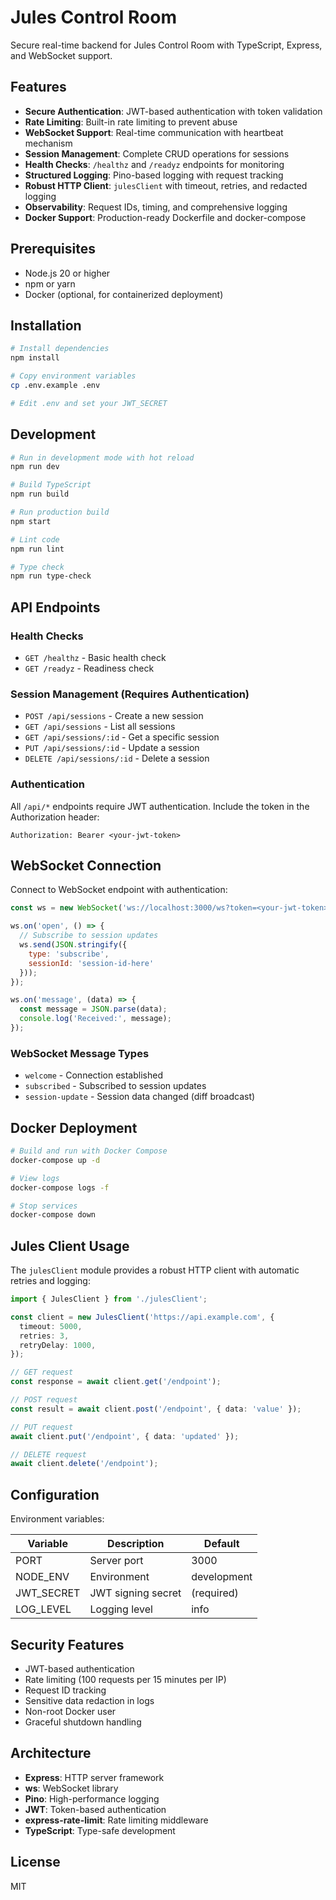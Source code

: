 # Jules Control Room

Secure real-time backend for Jules Control Room with TypeScript, Express, and WebSocket support.

## Features

- **Secure Authentication**: JWT-based authentication with token validation
- **Rate Limiting**: Built-in rate limiting to prevent abuse
- **WebSocket Support**: Real-time communication with heartbeat mechanism
- **Session Management**: Complete CRUD operations for sessions
- **Health Checks**: `/healthz` and `/readyz` endpoints for monitoring
- **Structured Logging**: Pino-based logging with request tracking
- **Robust HTTP Client**: `julesClient` with timeout, retries, and redacted logging
- **Observability**: Request IDs, timing, and comprehensive logging
- **Docker Support**: Production-ready Dockerfile and docker-compose

## Prerequisites

- Node.js 20 or higher
- npm or yarn
- Docker (optional, for containerized deployment)

## Installation

```bash
# Install dependencies
npm install

# Copy environment variables
cp .env.example .env

# Edit .env and set your JWT_SECRET
```

## Development

```bash
# Run in development mode with hot reload
npm run dev

# Build TypeScript
npm run build

# Run production build
npm start

# Lint code
npm run lint

# Type check
npm run type-check
```

## API Endpoints

### Health Checks

- `GET /healthz` - Basic health check
- `GET /readyz` - Readiness check

### Session Management (Requires Authentication)

- `POST /api/sessions` - Create a new session
- `GET /api/sessions` - List all sessions
- `GET /api/sessions/:id` - Get a specific session
- `PUT /api/sessions/:id` - Update a session
- `DELETE /api/sessions/:id` - Delete a session

### Authentication

All `/api/*` endpoints require JWT authentication. Include the token in the Authorization header:

```
Authorization: Bearer <your-jwt-token>
```

## WebSocket Connection

Connect to WebSocket endpoint with authentication:

```javascript
const ws = new WebSocket('ws://localhost:3000/ws?token=<your-jwt-token>');

ws.on('open', () => {
  // Subscribe to session updates
  ws.send(JSON.stringify({
    type: 'subscribe',
    sessionId: 'session-id-here'
  }));
});

ws.on('message', (data) => {
  const message = JSON.parse(data);
  console.log('Received:', message);
});
```

### WebSocket Message Types

- `welcome` - Connection established
- `subscribed` - Subscribed to session updates
- `session-update` - Session data changed (diff broadcast)

## Docker Deployment

```bash
# Build and run with Docker Compose
docker-compose up -d

# View logs
docker-compose logs -f

# Stop services
docker-compose down
```

## Jules Client Usage

The `julesClient` module provides a robust HTTP client with automatic retries and logging:

```typescript
import { JulesClient } from './julesClient';

const client = new JulesClient('https://api.example.com', {
  timeout: 5000,
  retries: 3,
  retryDelay: 1000,
});

// GET request
const response = await client.get('/endpoint');

// POST request
const result = await client.post('/endpoint', { data: 'value' });

// PUT request
await client.put('/endpoint', { data: 'updated' });

// DELETE request
await client.delete('/endpoint');
```

## Configuration

Environment variables:

| Variable | Description | Default |
|----------|-------------|---------|
| PORT | Server port | 3000 |
| NODE_ENV | Environment | development |
| JWT_SECRET | JWT signing secret | (required) |
| LOG_LEVEL | Logging level | info |

## Security Features

- JWT-based authentication
- Rate limiting (100 requests per 15 minutes per IP)
- Request ID tracking
- Sensitive data redaction in logs
- Non-root Docker user
- Graceful shutdown handling

## Architecture

- **Express**: HTTP server framework
- **ws**: WebSocket library
- **Pino**: High-performance logging
- **JWT**: Token-based authentication
- **express-rate-limit**: Rate limiting middleware
- **TypeScript**: Type-safe development

## License

MIT
